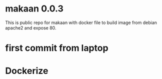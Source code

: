 # makaan 0.0.3
This is public repo for makaan with docker file to build image from debian apache2 and expose 80.

# first commit from laptop

# Dockerize
